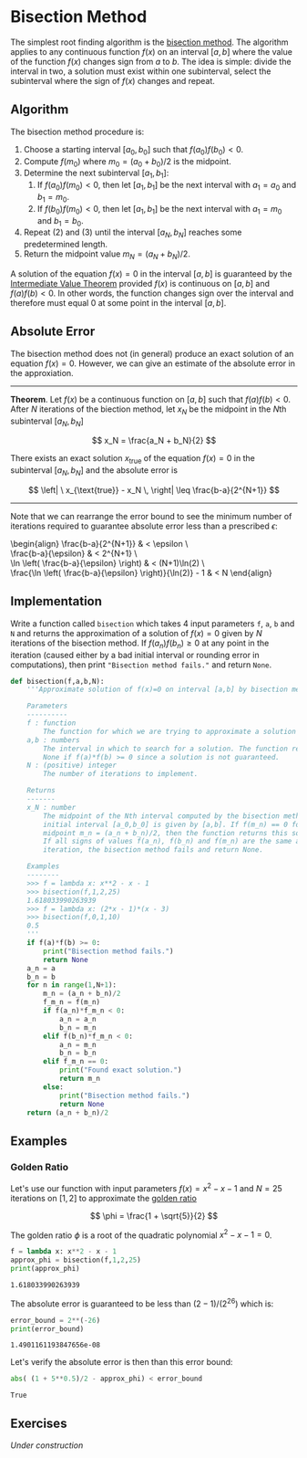 # Bisection Method

The simplest root finding algorithm is the [bisection method](https://en.wikipedia.org/wiki/Bisection_method). The algorithm applies to any continuous function $f(x)$ on an interval $[a,b]$ where the value of the function $f(x)$ changes sign from $a$ to $b$. The idea is simple: divide the interval in two, a solution must exist within one subinterval, select the subinterval where the sign of $f(x)$ changes and repeat.

## Algorithm

The bisection method procedure is:

1. Choose a starting interval $[a_0,b_0]$ such that $f(a_0)f(b_0) < 0$.
2. Compute $f(m_0)$ where $m_0 = (a_0+b_0)/2$ is the midpoint.
3. Determine the next subinterval $[a_1,b_1]$:
    1. If $f(a_0)f(m_0) < 0$, then let $[a_1,b_1]$ be the next interval with $a_1=a_0$ and $b_1=m_0$.
    2. If $f(b_0)f(m_0) < 0$, then let $[a_1,b_1]$ be the next interval with $a_1=m_0$ and $b_1=b_0$.
4. Repeat (2) and (3) until the interval $[a_N,b_N]$ reaches some predetermined length.
5. Return the midpoint value $m_N=(a_N+b_N)/2$.

A solution of the equation $f(x)=0$ in the interval $[a,b]$ is guaranteed by the <a href="https://en.wikipedia.org/wiki/Intermediate_value_theorem">Intermediate Value Theorem</a> provided $f(x)$ is continuous on $[a,b]$ and $f(a)f(b) < 0$. In other words, the function changes sign over the interval and therefore must equal 0 at some point in the interval $[a,b]$.

## Absolute Error

The bisection method does not (in general) produce an exact solution of an equation $f(x)=0$. However, we can give an estimate of the absolute error in the approxiation.

---

**Theorem**. Let $f(x)$ be a continuous function on $[a,b]$ such that $f(a)f(b) < 0$. After $N$ iterations of the biection method, let $x_N$ be the midpoint in the $N$th subinterval $[a_N,b_N]$

$$
x_N = \frac{a_N + b_N}{2}
$$

There exists an exact solution $x_{\mathrm{true}}$ of the equation $f(x)=0$ in the subinterval $[a_N,b_N]$ and the absolute error is

$$
\left| \ x_{\text{true}} - x_N \, \right| \leq \frac{b-a}{2^{N+1}}
$$

---

Note that we can rearrange the error bound to see the minimum number of iterations required to guarantee absolute error less than a prescribed $\epsilon$:

\begin{align}
\frac{b-a}{2^{N+1}} & < \epsilon \\\
\frac{b-a}{\epsilon} & < 2^{N+1} \\\
\ln \left( \frac{b-a}{\epsilon} \right) & < (N+1)\ln(2) \\\
\frac{\ln \left( \frac{b-a}{\epsilon} \right)}{\ln(2)} - 1 & < N
\end{align}

## Implementation

Write a function called `bisection` which takes 4 input parameters `f`, `a`, `b` and `N` and returns the approximation of a solution of $f(x)=0$ given by $N$ iterations of the bisection method. If $f(a_n)f(b_n) \geq 0$ at any point in the iteration (caused either by a bad initial interval or rounding error in computations), then print `"Bisection method fails."` and return `None`.


```python
def bisection(f,a,b,N):
    '''Approximate solution of f(x)=0 on interval [a,b] by bisection method.

    Parameters
    ----------
    f : function
        The function for which we are trying to approximate a solution f(x)=0.
    a,b : numbers
        The interval in which to search for a solution. The function returns
        None if f(a)*f(b) >= 0 since a solution is not guaranteed.
    N : (positive) integer
        The number of iterations to implement.

    Returns
    -------
    x_N : number
        The midpoint of the Nth interval computed by the bisection method. The
        initial interval [a_0,b_0] is given by [a,b]. If f(m_n) == 0 for some
        midpoint m_n = (a_n + b_n)/2, then the function returns this solution.
        If all signs of values f(a_n), f(b_n) and f(m_n) are the same at any
        iteration, the bisection method fails and return None.

    Examples
    --------
    >>> f = lambda x: x**2 - x - 1
    >>> bisection(f,1,2,25)
    1.618033990263939
    >>> f = lambda x: (2*x - 1)*(x - 3)
    >>> bisection(f,0,1,10)
    0.5
    '''
    if f(a)*f(b) >= 0:
        print("Bisection method fails.")
        return None
    a_n = a
    b_n = b
    for n in range(1,N+1):
        m_n = (a_n + b_n)/2
        f_m_n = f(m_n)
        if f(a_n)*f_m_n < 0:
            a_n = a_n
            b_n = m_n
        elif f(b_n)*f_m_n < 0:
            a_n = m_n
            b_n = b_n
        elif f_m_n == 0:
            print("Found exact solution.")
            return m_n
        else:
            print("Bisection method fails.")
            return None
    return (a_n + b_n)/2
```

## Examples

### Golden Ratio

Let's use our function with input parameters $f(x)=x^2 - x - 1$ and $N=25$ iterations on $[1,2]$ to approximate the [golden ratio](https://en.wikipedia.org/wiki/Golden_ratio)

$$
\phi = \frac{1 + \sqrt{5}}{2}
$$

The golden ratio $\phi$ is a root of the quadratic polynomial $x^2 - x - 1 = 0$.


```python
f = lambda x: x**2 - x - 1
approx_phi = bisection(f,1,2,25)
print(approx_phi)
```

    1.618033990263939


The absolute error is guaranteed to be less than $(2 - 1)/(2^{26})$ which is:


```python
error_bound = 2**(-26)
print(error_bound)
```

    1.4901161193847656e-08


Let's verify the absolute error is then than this error bound:


```python
abs( (1 + 5**0.5)/2 - approx_phi) < error_bound
```




    True



## Exercises

*Under construction* 
